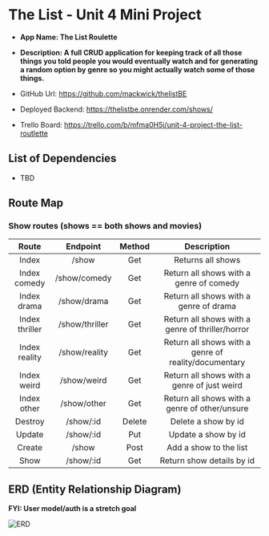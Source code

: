 # The List - Unit 4 Mini Project

- **App Name: The List Roulette**
- **Description: A full CRUD application for keeping track of all those things you told people you would eventually watch and for generating a random option by genre so you might actually watch some of those things.**

- GitHub Url: https://github.com/mackwick/thelistBE
- Deployed Backend: https://thelistbe.onrender.com/shows/
- Trello Board: https://trello.com/b/mfma0H5j/unit-4-project-the-list-routlette

## List of Dependencies

- TBD

## Route Map

### Show routes (shows == both shows and movies)

|     Route      |    Endpoint    | Method |                     Description                      |
| :------------: | :------------: | :----: | :--------------------------------------------------: |
|     Index      |     /show      |  Get   |                  Returns all shows                   |
|  Index comedy  |  /show/comedy  |  Get   |       Return all shows with a genre of comedy        |
|  Index drama   |  /show/drama   |  Get   |        Return all shows with a genre of drama        |
| Index thriller | /show/thriller |  Get   |   Return all shows with a genre of thriller/horror   |
| Index reality  | /show/reality  |  Get   | Return all shows with a genre of reality/documentary |
|  Index weird   |  /show/weird   |  Get   |     Return all shows with a genre of just weird      |
|  Index other   |  /show/other   |  Get   |    Return all shows with a genre of other/unsure     |
|    Destroy     |   /show/:id    | Delete |                 Delete a show by id                  |
|     Update     |   /show/:id    |  Put   |                 Update a show by id                  |
|     Create     |     /show      |  Post  |                Add a show to the list                |
|      Show      |   /show/:id    |  Get   |              Return show details by id               |

## ERD (Entity Relationship Diagram)

**FYI: User model/auth is a stretch goal**

![ERD](https://i.imgur.com/7H4jIcy.png)
